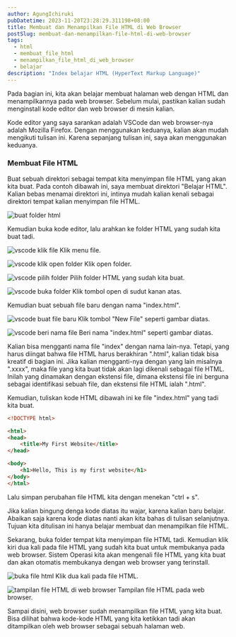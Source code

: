```yaml
---
author: AgungIchiruki
pubDatetime: 2023-11-20T23:28:29.311198+08:00
title: Membuat dan Menampilkan File HTML di Web Browser
postSlug: membuat-dan-menampilkan-file-html-di-web-browser
tags:
  - html
  - membuat_file_html
  - menampilkan_file_html_di_web_browser
  - belajar
description: "Index belajar HTML (HyperText Markup Language)"
---
```


Pada bagian ini, kita akan belajar membuat halaman web dengan HTML dan menampilkannya pada web browser. Sebelum mulai, pastikan kalian sudah menginstall kode editor dan web browser di mesin kalian.

Kode editor yang saya sarankan adalah VSCode dan web browser-nya adalah Mozilla Firefox. Dengan menggunakan keduanya, kalian akan mudah mengikuti tulisan ini. Karena sepanjang tulisan ini, saya akan menggunakan keduanya.

### Membuat File HTML
Buat sebuah direktori sebagai tempat kita menyimpan file HTML yang akan kita buat. Pada contoh dibawah ini, saya membuat direktori "Belajar HTML". Kalian bebas menamai direktori ini, intinya mudah kalian kenali sebagai direktori tempat kalian menyimpan file HTML.

![buat folder html](/assets/posts-images/belajar-html/buat-folder.png)

Kemudian buka kode editor, lalu arahkan ke folder HTML yang sudah kita buat tadi.

![vscode klik file](/assets/posts-images/belajar-html/vscode-klik-file.png)
Klik menu file.

![vscode klik open folder](/assets/posts-images/belajar-html/vscode-klik-open-folder.png)
Klik open folder.

![vscode pilih folder](/assets/posts-images/belajar-html/vscode-pilih-folder.png)
Pilih folder HTML yang sudah kita buat.

![vscode buka folder](/assets/posts-images/belajar-html/vscode-klik-buka-folder.png)
Klik tombol open di sudut kanan atas.

Kemudian buat sebuah file baru dengan nama "index.html".

![vscode buat file baru](/assets/posts-images/belajar-html/vscode-new-file.png)
Klik tombol "New File" seperti gambar diatas.

![vscode beri nama file](/assets/posts-images/belajar-html/vscode-nama-file.png)
Beri nama "index.html" seperti gambar diatas.

Kalian bisa mengganti nama file "index" dengan nama lain-nya. Tetapi, yang harus diingat bahwa file HTML harus berakhiran ".html", kalian tidak bisa kreatif di bagian ini. Jika kalian mengganti-nya dengan yang lain misalnya ".xxxx", maka file yang kita buat tidak akan lagi dikenali sebagai file HTML. Inilah yang dinamakan dengan ekstensi file, dimana ekstensi file ini berguna sebagai identifikasi sebuah file, dan ekstensi file HTML ialah ".html".

Kemudian, tuliskan kode HTML dibawah ini ke file "index.html" yang tadi kita buat.

```html
<!DOCTYPE html>

<html>
<head>
    <title>My First Website</title>
</head>

<body>
    <h1>Hello, This is my first website</h1>
</body>
</html>
```

Lalu simpan perubahan file HTML kita dengan menekan "ctrl + s".

Jika kalian bingung denga kode diatas itu wajar, karena kalian baru belajar. Abaikan saja karena kode diatas nanti akan kita bahas di tulisan selanjutnya. Tujuan kita ditulisan ini hanya belajar membuat dan menampilkan file HTML.

Sekarang, buka folder tempat kita menyimpan file HTML tadi. Kemudian klik kiri dua kali pada file HTML yang sudah kita buat untuk membukanya pada web browser. Sistem Operasi kita akan mengenali file HTML yang kita buat dan akan otomatis membukanya dengan web browser yang terinstall.

![buka file html](/assets/posts-images/belajar-html/buka-file-html.png)
Klik dua kali pada file HTML.

![tampilan file HTML di web browser](/assets/posts-images/belajar-html/tampilan-html-di-web-browser.png)
Tampilan file HTML pada web browser.

Sampai disini, web browser sudah menampilkan file HTML yang kita buat. Bisa dilihat bahwa kode-kode HTML yang kita ketikkan tadi akan ditampilkan oleh web browser sebagai sebuah halaman web.